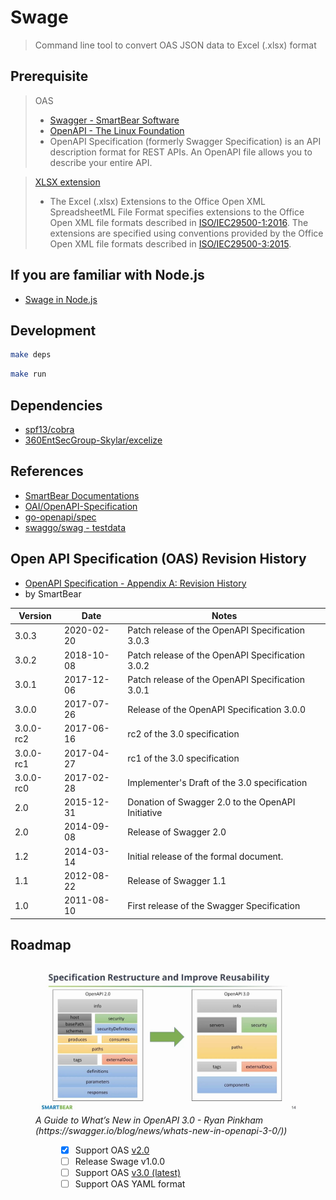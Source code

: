 # Swage

> Command line tool to convert OAS JSON data to Excel (.xlsx) format

## Prerequisite

> OAS
>
> - [Swagger - SmartBear Software](https://swagger.io/docs/specification/about)
> - [OpenAPI - The Linux Foundation](https://www.openapis.org/about)
> - OpenAPI Specification (formerly Swagger Specification) is an API description format for REST APIs. An OpenAPI file allows you to describe your entire API.

> [XLSX extension](https://docs.microsoft.com/en-us/openspecs/office_standards/ms-xlsx/)
>
> - The Excel (.xlsx) Extensions to the Office Open XML SpreadsheetML File Format specifies extensions
>   to the Office Open XML file formats described in [ISO/IEC29500-1:2016](https://www.iso.org/standard/71691.html).
>   The extensions are specified using conventions provided by the Office Open XML file formats
>   described in [ISO/IEC29500-3:2015](https://www.iso.org/standard/65533.html).

## If you are familiar with Node.js

- [Swage in Node.js](https://github.com/markruler/swage-js)

## Development

```bash
make deps
```

```bash
make run
```

## Dependencies

- [spf13/cobra](https://github.com/spf13/cobra)
- [360EntSecGroup-Skylar/excelize](https://github.com/360EntSecGroup-Skylar/excelize)

## References

- [SmartBear Documentations](https://swagger.io/docs/specification)
- [OAI/OpenAPI-Specification](https://github.com/OAI/OpenAPI-Specification)
- [go-openapi/spec](https://github.com/go-openapi/spec)
- [swaggo/swag - testdata](https://github.com/swaggo/swag/tree/v1.7.0/testdata)

## Open API Specification (OAS) Revision History

- [OpenAPI Specification - Appendix A: Revision History](https://swagger.io/specification/#appendix-a-revision-history)
- by SmartBear

| Version   | Date       | Notes                                             |
| --------- | ---------- | ------------------------------------------------- |
| 3.0.3     | 2020-02-20 | Patch release of the OpenAPI Specification 3.0.3  |
| 3.0.2     | 2018-10-08 | Patch release of the OpenAPI Specification 3.0.2  |
| 3.0.1     | 2017-12-06 | Patch release of the OpenAPI Specification 3.0.1  |
| 3.0.0     | 2017-07-26 | Release of the OpenAPI Specification 3.0.0        |
| 3.0.0-rc2 | 2017-06-16 | rc2 of the 3.0 specification                      |
| 3.0.0-rc1 | 2017-04-27 | rc1 of the 3.0 specification                      |
| 3.0.0-rc0 | 2017-02-28 | Implementer's Draft of the 3.0 specification      |
| 2.0       | 2015-12-31 | Donation of Swagger 2.0 to the OpenAPI Initiative |
| 2.0       | 2014-09-08 | Release of Swagger 2.0                            |
| 1.2       | 2014-03-14 | Initial release of the formal document.           |
| 1.1       | 2012-08-22 | Release of Swagger 1.1                            |
| 1.0       | 2011-08-10 | First release of the Swagger Specification        |

## Roadmap

<figure>
  <img src="./oas-version.jpg" alt="OAS Version">
  <figcaption>
    <i>
A Guide to What’s New in OpenAPI 3.0 - Ryan Pinkham<br>
(https://swagger.io/blog/news/whats-new-in-openapi-3-0/))
    </i>
  </figcaption>
<figure>

- [x] Support OAS [v2.0](http://spec.openapis.org/oas/v2.0)
- [ ] Release Swage v1.0.0
- [ ] Support OAS [v3.0 (latest)](http://spec.openapis.org/oas/v3.0.3)
- [ ] Support OAS YAML format
